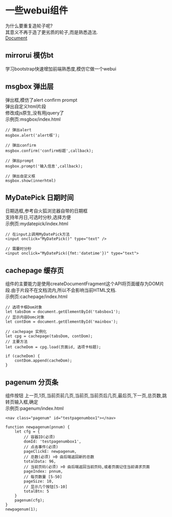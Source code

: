 # 一些webui组件
为什么要重复造轮子呢?  
其意义不再于造了更劣质的轮子,而是熟悉造法.  
[Document](https://mirrortom.date/mirrorui/index.html)  
## mirrorui 模仿bt
学习bootstrap快速增加前端熟悉度,模仿它做一个webui  
## msgbox 弹出层
弹出框,模仿了alert confirm prompt  
弹出自定义html片段  
修改成js原生,没有用jquery了  
示例页:msgbox/index.html
```
// 弹出alert
msgbox.alert('alert框');

// 弹出confirm
msgbox.confirm('confirm标题',callback);

// 弹出prompt
msgbox.prompt('输入信息',callback);

// 弹出自定义框
msgbox.show(innerhtml)
```

## MyDatePick 日期时间
日期选框,参考自火狐浏览器自带的日期框  
支持年月日,可选时分秒,选择方便  
示例页:mydatepick/index.html
```
// 在input上调用MyDatePick方法
<input onclick="MyDatePick()" type="text" />

// 需要时分秒
<input onclick="MyDatePick({fmt:'datetime'})" type="text">
```

## cachepage 缓存页
组件的主要能力是使用createDocumentFragment这个API将页面缓存为DOM片段.由于片段不在文档流内,所以不会影响当前HTML文档.  
示例页:cachepage/index.html  
```
// 选项卡框Dom对象
let tabsDom = document.getElementById('tabsbox1');
// 显示内容Domc对象
let contDom = document.getElementById('mainbox');

// cachepage 实例化
let cpg = cachepage(tabsDom, contDom);
// 主要方法
let cacheDom = cpg.load(页面id, 选项卡标题);

if (cacheDom) {
    contDom.append(cacheDom);
}
```

## pagenum 分页条
组件按钮 上一页,1页,当前页前几页,当前页,当前页后几页,最后页,下一页,总页数,跳转页输入框,确定  
示例页:pagenum/index.html  
```
<nav class="pagenum" id="testpagenumbox1"></nav>

function newpagenum(pnnum) {
    let cfg = {
        // 容器ID(必须)
        domId: 'testpagenumbox1',
        // 点击事件(必须)
        pageClickE: newpagenum,
        // 总数(必须) >0 由后端返回新的总数
        totalData: 96,
        // 当前页码(必须) >0 由后端返回当前页码,或者页面记住当前请求页面
        pageIndex: pnnum,
        // 每页数量 [5-50]
        pageSize: 10,
        // 显示几个按钮[5-10]
        totalBtn: 5
    }
    pagenum(cfg);
}
newpagenum(1);
```